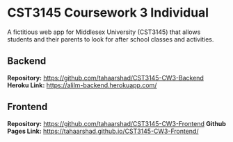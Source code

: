 # CST3145 Coursework 3 Individual

A fictitious web app for Middlesex University (CST3145) that allows students and their parents to look for after school classes and activities.

## Backend
**Repository:**
<https://github.com/tahaarshad/CST3145-CW3-Backend>
**Heroku Link:**
<https://alilm-backend.herokuapp.com/>

## Frontend
**Repository:**
<https://github.com/tahaarshad/CST3145-CW3-Frontend>
**Github Pages Link:**
<https://tahaarshad.github.io/CST3145-CW3-Frontend/>
